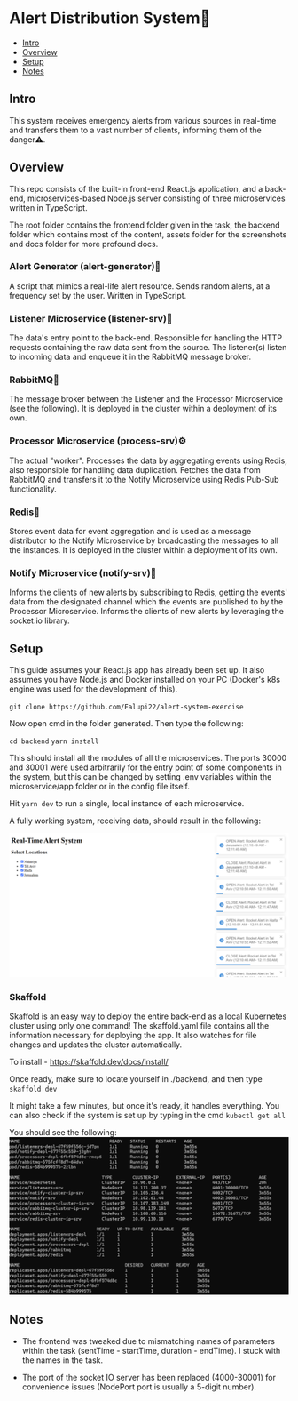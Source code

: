 # Alert Distribution System🚨

- [Intro](#intro)
- [Overview](#overview)
- [Setup](#setup)
- [Notes](#notes)

## Intro

This system receives emergency alerts from various sources in real-time and transfers them to a vast number of clients, informing them of the danger⚠️.

## Overview

This repo consists of the built-in front-end React.js application, and a back-end, microservices-based Node.js server consisting of three microservices written in TypeScript.

The root folder contains the frontend folder given in the task,
the backend folder which contains most of the content, assets folder for the screenshots and docs folder for more profound docs.

### Alert Generator (alert-generator)🤖

A script that mimics a real-life alert resource.
Sends random alerts, at a frequency set by the user.
Written in TypeScript.

### Listener Microservice (listener-srv)📡

The data's entry point to the back-end.
Responsible for handling the HTTP requests containing the raw data sent from the source. The listener(s) listen to incoming data and enqueue it in the RabbitMQ message broker.

### RabbitMQ🐰

The message broker between the Listener and the Processor Microservice (see the following). It is deployed in the cluster within a deployment of its own.

### Processor Microservice (process-srv)⚙️

The actual "worker". Processes the data by aggregating events using Redis, also responsible for handling data duplication. Fetches the data from RabbitMQ and transfers it to the Notify Microservice using Redis Pub-Sub functionality.

### Redis📩

Stores event data for event aggregation and is used as a message distributor to the Notify Microservice by broadcasting the messages to all the instances. It is deployed in the cluster within a deployment of its own.

### Notify Microservice (notify-srv)🔔

Informs the clients of new alerts by subscribing to Redis, getting the events' data from the designated channel which the events are published to by the Processor Microservice. Informs the clients of new alerts by leveraging the socket.io library.

## Setup

This guide assumes your React.js app has already been set up.
It also assumes you have Node.js and Docker installed on your PC (Docker's k8s engine was used for the development of this).

`git clone https://github.com/Falupi22/alert-system-exercise`

Now open cmd in the folder generated. Then type the following:

`cd backend`
`yarn install`

This should install all the modules of all the microservices.
The ports 30000 and 30001 were used arbitrarily for the entry point of some components in the system, but this can be changed by setting .env variables within the microservice/app folder or in the config file itself.

Hit `yarn dev` to run a single, local instance of each microservice.

A fully working system, receiving data, should result in the following:

![Web page](assets/live.png)

### Skaffold

Skaffold is an easy way to deploy the entire back-end as a local Kubernetes cluster using only one command! The skaffold.yaml file contains all the information necessary for deploying the app. It also watches for file changes and updates the cluster automatically.

To install - https://skaffold.dev/docs/install/

Once ready, make sure to locate yourself in ./backend, and then type
`skaffold dev`

It might take a few minutes, but once it's ready, it handles everything.
You can also check if the system is set up by typing in the cmd
`kubectl get all`

You should see the following:
![Healthy cluster](./assets/cluster.png)

## Notes

- The frontend was tweaked due to mismatching names of parameters within the task (sentTime - startTime, duration - endTime). I stuck with the names in the task.

- The port of the socket IO server has been replaced (4000-30001) for convenience issues (NodePort port is usually a 5-digit number).
